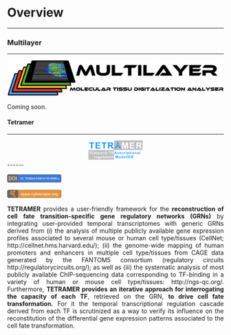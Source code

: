 # Overview
------

### Multilayer
------
![](images/multilayer/logo.png)

Coming soon.

#### Tetramer
------
<center><a href="http://www.ngs-qc.org/tetramer/index.php"><img src="images/tetramer/logo.png" width="25%" height="25%"></a></center>
------

<a href="https://www.nature.com/articles/s41540-018-0066-z"><img src="images/tetramer/doi_tetramer.png" width="25%" height="25%"></a>

<a href="http://apps.cytoscape.org/apps/tetramer"><img src="images/tetramer/cytoscape_tetramer.png" width="25%" height="25%"></a>


<p align="justify">
<strong>TETRAMER</strong> provides a user-friendly framework for the <strong>reconstruction of cell fate transition-specific gene regulatory networks (GRNs)</strong> by integrating user-provided temporal transcriptomes with generic GRNs derived from (i) the analysis of multiple publicly available gene expression profiles associated to several mouse or human cell type/tissues (CellNet; http://cellnet.hms.harvard.edu/); (ii) the genome-wide mapping of human promoters and enhancers in multiple cell type/tissues from CAGE data generated by the FANTOM5 consortium (regulatory circuits http://regulatorycircuits.org/); as well as (iii) the systematic analysis of most publicly available ChIP-sequencing data corresponding to TF-binding in a variety of human or mouse cell type/tissues: http://ngs-qc.org/. Furthermore, <strong>TETRAMER provides an iterative approach for interrogating the capacity of each TF</strong>, retrieved on the GRN, <strong>to drive cell fate transformation.</strong> For it the temporal transcriptional regulation cascade derived from each TF is scrutinized as a way to verify its influence on the reconstitution of the differential gene expression patterns associated to the cell fate transformation.
</p>
